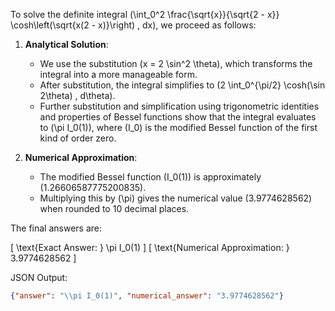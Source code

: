 To solve the definite integral \(\int_0^2 \frac{\sqrt{x}}{\sqrt{2 - x}} \cosh\left(\sqrt{x(2 - x)}\right) \, dx\), we proceed as follows:

1. **Analytical Solution**:
   - We use the substitution \(x = 2 \sin^2 \theta\), which transforms the integral into a more manageable form.
   - After substitution, the integral simplifies to \(2 \int_0^{\pi/2} \cosh(\sin 2\theta) \, d\theta\).
   - Further substitution and simplification using trigonometric identities and properties of Bessel functions show that the integral evaluates to \(\pi I_0(1)\), where \(I_0\) is the modified Bessel function of the first kind of order zero.

2. **Numerical Approximation**:
   - The modified Bessel function \(I_0(1)\) is approximately \(1.26606587775200835\).
   - Multiplying this by \(\pi\) gives the numerical value \(3.9774628562\) when rounded to 10 decimal places.

The final answers are:

\[
\text{Exact Answer: } \pi I_0(1)
\]
\[
\text{Numerical Approximation: } 3.9774628562
\]

JSON Output:
```json
{"answer": "\\pi I_0(1)", "numerical_answer": "3.9774628562"}
```